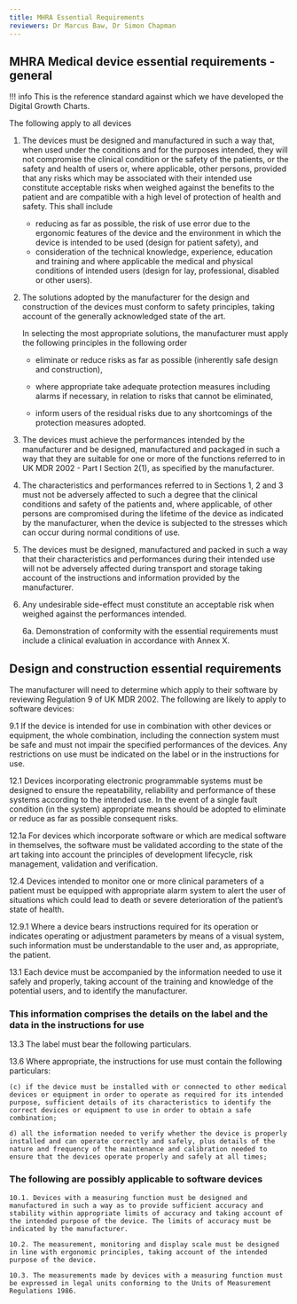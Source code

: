 ```yaml
---
title: MHRA Essential Requirements
reviewers: Dr Marcus Baw, Dr Simon Chapman
---
```


## MHRA Medical device essential requirements - general

!!! info
    This is the reference standard against which we have developed the Digital Growth Charts.

The following apply to all devices

1. The devices must be designed and manufactured in such a way that, when used under the conditions and for the purposes intended, they will not compromise the clinical condition or the safety of the patients, or the safety and health of users or, where applicable, other persons, provided that any risks which may be associated with their intended use constitute acceptable risks when weighed against the benefits to the patient and are compatible with a high level of protection of health and safety. This shall include
    - reducing as far as possible, the risk of use error due to the ergonomic features of the device and the environment in which the device is intended to be used (design for patient safety), and
    - consideration of the technical knowledge, experience, education and training and where applicable the medical and physical conditions of intended users (design for lay, professional, disabled or other users).

2. The solutions adopted by the manufacturer for the design and construction of the devices must conform to safety principles, taking account of the generally acknowledged state of the art.

   In selecting the most appropriate solutions, the manufacturer must apply the following principles in the following order

   - eliminate or reduce risks as far as possible (inherently safe design and construction),

   - where appropriate take adequate protection measures including alarms if necessary, in relation to risks that cannot be eliminated,

   - inform users of the residual risks due to any shortcomings of the protection measures adopted.

1. The devices must achieve the performances intended by the manufacturer and be designed, manufactured and packaged in such a way that they are suitable for one or more of the functions referred to in UK MDR 2002 - Part I Section 2(1), as specified by the manufacturer.

1. The characteristics and performances referred to in Sections 1, 2 and 3 must not be adversely affected to such a degree that the clinical conditions and safety of the patients and, where applicable, of other persons are compromised during the lifetime of the device as indicated by the manufacturer, when the device is subjected to the stresses which can occur during normal conditions of use.

1. The devices must be designed, manufactured and packed in such a way that their characteristics and performances during their intended use will not be adversely affected during transport and storage taking account of the instructions and information provided by the manufacturer.

1. Any undesirable side-effect must constitute an acceptable risk when weighed against the performances intended.

   6a. Demonstration of conformity with the essential requirements must include a clinical evaluation in accordance with Annex X.

## Design and construction essential requirements

The manufacturer will need to determine which apply to their software by reviewing Regulation 9 of UK MDR 2002. The following
are likely to apply to software devices:

9.1 If the device is intended for use in combination with other devices or equipment, the whole combination, including the connection system must be safe and must not impair the specified performances of the devices. Any restrictions on use must be indicated on the label or in the instructions for use.

12.1 Devices incorporating electronic programmable systems must be designed to ensure the repeatability, reliability and performance of these systems according to the intended use. In the event of a single fault condition (in the system) appropriate means should be adopted to eliminate or reduce as far as possible consequent risks.

12.1a For devices which incorporate software or which are medical software in themselves, the software must be validated according to the state of the art taking into account the principles of development lifecycle, risk management, validation and verification.

12.4 Devices intended to monitor one or more clinical parameters of a patient must be equipped with appropriate alarm system to alert the user of situations which could lead to death or severe deterioration of the patient’s state of health.

12.9.1 Where a device bears instructions required for its operation or indicates operating or adjustment parameters by means of a visual system, such information must be understandable to the user and, as appropriate, the patient.

13.1 Each device must be accompanied by the information needed to use it safely and properly, taking account of the training and knowledge of the potential users, and to identify the manufacturer.

### This information comprises the details on the label and the data in the instructions for use

13.3 The label must bear the following particulars.

13.6 Where appropriate, the instructions for use must contain the following particulars:

    (c) if the device must be installed with or connected to other medical devices or equipment in order to operate as required for its intended purpose, sufficient details of its characteristics to identify the correct devices or equipment to use in order to obtain a safe combination;

    d) all the information needed to verify whether the device is properly installed and can operate correctly and safely, plus details of the nature and frequency of the maintenance and calibration needed to ensure that the devices operate properly and safely at all times;

### The following are possibly applicable to software devices

    10.1. Devices with a measuring function must be designed and manufactured in such a way as to provide sufficient accuracy and stability within appropriate limits of accuracy and taking account of the intended purpose of the device. The limits of accuracy must be indicated by the manufacturer.

    10.2. The measurement, monitoring and display scale must be designed in line with ergonomic principles, taking account of the intended purpose of the device.

    10.3. The measurements made by devices with a measuring function must be expressed in legal units conforming to the Units of Measurement Regulations 1986.

